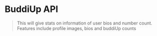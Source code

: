 # BuddiUp API

> This will give stats on information of user bios and number count. Features include profile images, bios and buddiUp counts
